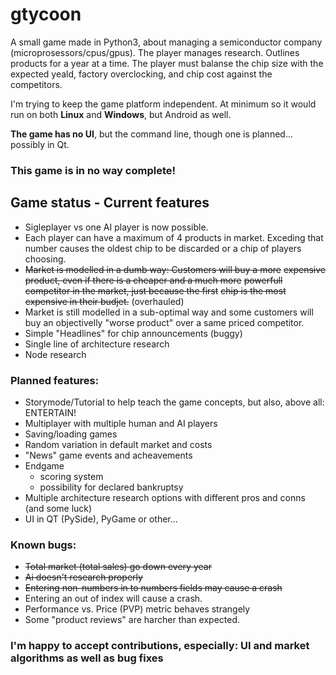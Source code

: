 # gtycoon
A small game made in Python3, about managing a semiconductor company (microprosessors/cpus/gpus).
The player manages research. Outlines products for a year at a time. The player must balanse the 
chip size with the expected yeald, factory overclocking, and chip cost against the competitors.

I'm trying to keep the game platform independent. At minimum so it would run on both **Linux** and 
**Windows**, but Android as well.

**The game has no UI**, but the command line, though one is planned... possibly in Qt.

### This game is in no way complete!

## Game status - Current features

 - Sigleplayer vs one AI player is now possible.
 - Each player can have a maximum of 4 products in market.
   Exceding that number causes the oldest chip to be discarded
   or a chip of players choosing.
 - ~~Market is modelled in a dumb way: Customers will buy a more~~
   ~~expensive product, even if there is a cheaper and a much more~~
   ~~powerfull competitor in the market, just because the first~~
   ~~chip is the most expensive in their budjet.~~ (overhauled)
 - Market is still modelled in a sub-optimal way and some customers
   will buy an objectivelly "worse product" over a same priced 
   competitor.
 - Simple "Headlines" for chip announcements (buggy)
 - Single line of architecture research
 - Node research

### Planned features:

 - Storymode/Tutorial to help teach the game concepts, but also, above all: ENTERTAIN!
 - Multiplayer with multiple human and AI players
 - Saving/loading games
 - Random variation in default market and costs
 - "News" game events and acheavements
 - Endgame 
   - scoring system
   - possibility for declared bankruptsy
 - Multiple architecture research options with different pros and conns (and some luck)
 - UI in QT (PySide), PyGame or other...

### Known bugs:

 - ~~Total market (total sales) go down every year~~
 - ~~Ai doesn't research properly~~
 - ~~Entering non-numbers in to numbers fields may cause a crash~~
 - Entering an out of index will cause a crash.
 - Performance vs. Price (PVP) metric behaves strangely
 - Some "product reviews" are harcher than expected.
 
### **I'm happy to accept contributions, especially: UI and market algorithms as well as bug fixes**
